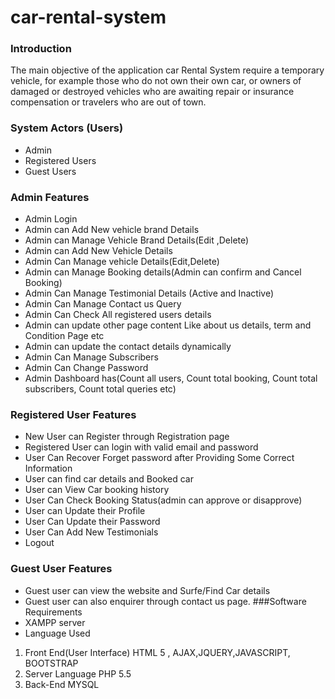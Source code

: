 # car-rental-system
### Introduction
The main objective of the application car Rental System require a temporary vehicle, for example those who do not own their own car, or owners of damaged or destroyed vehicles who are awaiting repair or insurance compensation or travelers who are out of town.
### System Actors (Users)
* Admin
* Registered Users
* Guest Users
### Admin Features
* Admin Login
* Admin can Add New vehicle brand Details
* Admin can Manage Vehicle Brand Details(Edit ,Delete)
* Admin can Add New Vehicle Details
* Admin Can Manage vehicle Details(Edit,Delete)
* Admin can Manage Booking details(Admin can confirm and Cancel Booking)
* Admin Can Manage Testimonial Details (Active and Inactive)
* Admin Can Manage Contact us Query
* Admin Can Check All registered users details
* Admin can update other page content Like about us details, term and Condition Page etc
* Admin can update the contact details dynamically
* Admin Can Manage Subscribers
* Admin Can Change Password
* Admin Dashboard has(Count all users, Count total booking, Count total subscribers, Count total queries etc)
### Registered User Features
* New User can Register through Registration page
* Registered User can login with valid email and password
* User Can Recover Forget password after Providing Some Correct Information
* User can find car details and Booked car
* User can View Car booking history
* User Can Check Booking Status(admin can approve or disapprove)
* User can Update their Profile
* User Can Update their Password
* User Can Add New Testimonials
* Logout 
### Guest User Features
* Guest user can view the website and Surfe/Find Car details
* Guest user can also enquirer through contact us page.
###Software Requirements
* XAMPP server
* Language Used
1. Front End(User Interface) HTML 5 , AJAX,JQUERY,JAVASCRIPT, BOOTSTRAP
2. Server Language PHP 5.5
3. Back-End MYSQL
